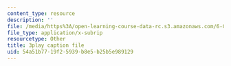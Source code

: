 ```yaml
---
content_type: resource
description: ''
file: /media/https%3A/open-learning-course-data-rc.s3.amazonaws.com/6-004-computation-structures-spring-2017/54a51b7719f25939b8e5b25b5e989129_b-jgbeTojrk.vtt
file_type: application/x-subrip
resourcetype: Other
title: 3play caption file
uid: 54a51b77-19f2-5939-b8e5-b25b5e989129
---
```

